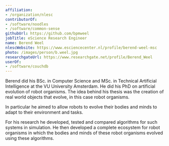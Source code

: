 ```yaml
---
affiliation:
- /organization/nlesc
contributorOf:
- /software/noodles
- /software/common-sense
githubUrl: https://github.com/bpmweel
jobTitle: eScience Research Engineer
name: Berend Weel
nlescWebsite: https://www.esciencecenter.nl/profile/berend-weel-msc
photo: /images/person/b.weel.jpg
researchgateUrl: https://www.researchgate.net/profile/Berend_Weel
userOf:
- /software/couchdb
---
```

Berend did his BSc. in Computer Science and MSc. in Technical Artificial Intelligence at the VU University Amsterdam. He did his PhD on artificial evolution of robot organisms. The idea behind his thesis was the creation of real world objects that evolve, in this case robot organisms.

In particular he aimed to allow robots to evolve their bodies and minds to adapt to their environment and tasks.

For his research he developed, tested and compared algorithms for such systems in simulation. He then developed a complete ecosystem for robot organisms in which the bodies and minds of these robot organisms evolved using these algorithms.
